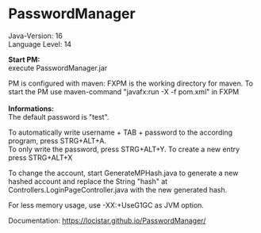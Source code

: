 # PasswordManager

Java-Version: 16 <br />
Language Level: 14

**Start PM:**<br />
execute PasswordManager.jar

PM is configured with maven:
FXPM is the working directory for maven.
To start the PM use maven-command "javafx:run -X -f pom.xml" in FXPM
<br /><br />
**Informations:**<br />
The default password is "test".

To automatically write username + TAB + password to the according program, press STRG+ALT+A.<br />
To only write the password, press STRG+ALT+Y.
To create a new entry press STRG+ALT+X

To change the account, start GenerateMPHash.java to generate a new hashed account and replace the String "hash" at Controllers.LoginPageController.java with the new generated hash.

For less memory usage, use -XX:+UseG1GC as JVM option.

Documentation: https://locistar.github.io/PasswordManager/
